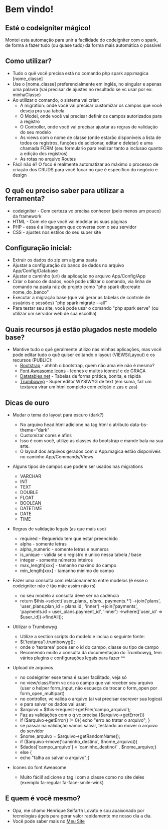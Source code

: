 # Bem vindo!
## Esté o codeigniter mágico!

Montei esta automação para unir a facilidade do codeigniter com o spark, de forma a fazer tudo (ou quase tudo) da forma mais automática o possível

## Como utilizar?

* Tudo o quê você precisa está no comando php spark app:magica [nome_classe]
* Use o [nome_classe] preferencialmente em inglês, no singular e apenas uma palavra (vai precisar de ajustes no resultado se vc usar por ex: minhaClasse)
* Ao utilizar o comando, o sistema vai criar:
	* A migration: onde você vai precisar customizar os campos que você deseja pra sua tabela
	* O Model, onde você vai precisar definir os campos autorizados para a registro
	* O Controller, onde você vai precisar ajustar as regras de validação do seu modelo
	* As views com o nome de classe (onde estarão disponíveis a lista de todos os registros, funções de adicionar, editar e deletar) e uma chamada FORM (seu formulario 	para realizar tanto a inclusao quanto a edição dos registros)
	* As rotas no arquivo Routes
* Fácil não é? O foco é realmente automatizar ao máximo o processo de criação dos CRUDS para você focar no que é específico do negócio e design

## O quê eu preciso saber para utilizar a ferramenta?

* codeigniter - Com certeza vc precisa conhecer (pelo menos um pouco) da framework
* HTML - Com ele que você vai modelar as suas páginas
* PHP - essa é a linguagem que conversa com o seu servidor
* CSS - ajustes nos estilos do seu super site

## Configuração inicial:

* Extrair os dados do zip em alguma pasta
* Ajustar a configuração do banco de dados no arquivo App/Config/Database
* Ajustar o caminho (url) da aplicação no arquivo App/Config/App
* Criar o banco de dados, você pode utilizar o comando, via linha de comando na pasta raiz do projeto como "php spark db:create nome_do_banco"
* Executar a migração base (que vai gerar as tabelas de controle de usuários e sessões) "php spark migrate --all"
* Para testar seu site, você pode usar o comando "php spark serve" (ou utilizar um servidor web de sua escolha)

## Quais recursos já estão plugados neste modelo base?

* Mantive tudo o quê geralmente utilizo nas minhas aplicações, mas você pode editar tudo o quê quiser editando o layout (VIEWS/Layout) e os recursos (PUBLIC):
	* [Bootstrap](https://getbootstrap.com/) - ahhhh o bootstrap, quem não ama ele não é mesmo?
	* [Font Aweasome Icons](https://fontawesome.com/search?o=r&m=free) - Icones e muitos icones! e de GRAÇA
	* [Datatables.net](https://datatables.net/) - Tabelas de forma prática, bonita, e rápida
	* [Trumbowyg](https://alex-d.github.io/Trumbowyg/) - Super editor WYSIWYG de text (em suma, faz um textarea virar um html completo com edição e zas e zas)

## Dicas de ouro

* Mudar o tema do layout para escuro (dark?)

	* No arquivo head.html adicione na tag html o atributo data-bs-theme="dark"
	* Customizar cores e afins
	* Isso é com você, utilize as classes do bootstrap e mande bala na sua arte.
	* O layout dos arquivos gerados com o App:magica estão disponíveis no caminho App/Commands/Views

* Alguns tipos de campos que podem ser usados nas migrations
	* VARCHAR
	* INT
	* TEXT
	* DOUBLE
	* FLOAT
	* BOOLEAN
	* DATETIME
	* DATE
	* TIME

* Regras de validação legais (as que mais uso)
	* required - Requerido tem que estar preenchido
	* alpha - somente letras
	* alpha_numeric - somente letras e numeros
	* is_unique - valida se o registro é unico nessa tabela / base
	* integer - somente números inteiros
	* max_length[xxx] - tamanho maximo do campo
	* min_length[xxx] - tamanho minimo do campo

* Fazer uma consulta com relacionamento entre modelos (é esse o codeigniter não é tão mãe assim não rs)
	* no seu modelo a consulta deve ser na cadência
	* return $this->select('user_plans.*, plans.*, payments.*') ->join('plans', 'user_plans.plan_id = plans.id', 'inner') ->join('payments', 'payments.id = user_plans.payment_id', 'inner') ->where(['user_id' => $user_id])->findAll();

* Utilizar o Trumbowyg
	* Utilize a section scripts do modelo e inclua o seguinte fonte:
	* $('textarea').trumbowyg();
	* onde o 'textarea' pode ser o id do campo, classe ou tipo de campo
	* Recomendo muito a consulta da documentação do Trumbowyg, tem vários plugins e configurações legais para fazer ^^

* Upload de arquivos
	* no codeigniter esse tema é super facilitado, veja só
	* no view/class/form vc cria o campo que vai receber seu arquivo (user o helper form_input, não esqueça de trocar o form_open por form_open_multipart)
	* no controller, vc valida o arquivo (ai vai precisar escrever sua logica)
	* e para salvar os dados vai usar:
	* $arquivo = $this->request->getFile('campo_arquivo');
	* Faz as validações com o q vc precisa ($arquivo->getError())
	* if ($arquivo->getError() != 0){ echo "erro ao tratar o arquivo"; }
	* se passar na validação vamos salvar, testando ao mover o arquivo do servidor
	* $nome_arquivo = $arquivo->getRandomName();
	* if ($arquivo->move('caminho_destino', $nome_arquivo)){
	* $dados['campo_arquivo'] = 'caminho_destino/' . $nome_arquivo;}
	* else {
	* echo "falha ao salvar o arquivo";}

* Icones do font Aweasome
	* Muito fácil! adicione a tag i com a classe como no site deles (exemplo fa-regular fa-face-smile-wink) 

## E quem é você mesmo?
* Opa, me chamo Henrique Seifarth Lovato e sou apaixonado por tecnologias ágeis para gerar valor rapidamente me nosso dia a dia.
* Você pode saber mais no [Meu Site](https://henriqueseifarth.com.br)
